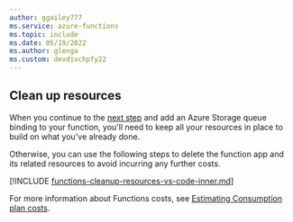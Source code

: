 ```yaml
---
author: ggailey777
ms.service: azure-functions
ms.topic: include
ms.date: 05/19/2022
ms.author: glenga
ms.custom: devdivchpfy22
---
```


## Clean up resources

When you continue to the [next step](#next-steps) and add an Azure Storage queue binding to your function, you'll need to keep all your resources in place to build on what you've already done.

Otherwise, you can use the following steps to delete the function app and its related resources to avoid incurring any further costs.

[!INCLUDE [functions-cleanup-resources-vs-code-inner.md](functions-cleanup-resources-vs-code-inner.md)]

For more information about Functions costs, see [Estimating Consumption plan costs](../articles/azure-functions/functions-consumption-costs.md).

